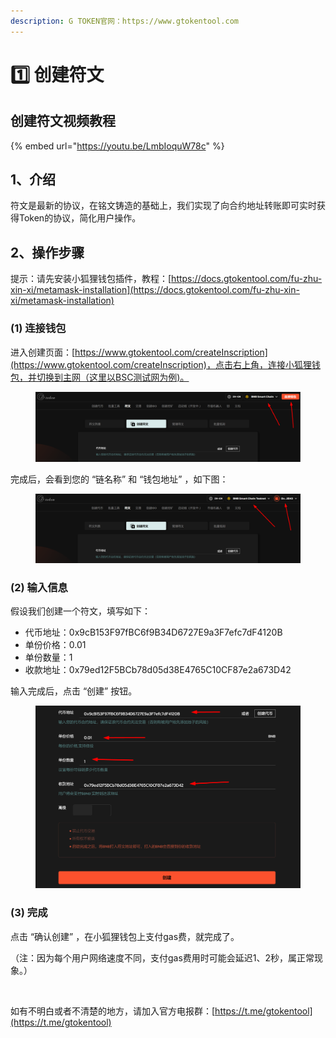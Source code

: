 ```yaml
---
description: G TOKEN官网：https://www.gtokentool.com
---
```


# 1️⃣ 创建符文

## 创建符文视频教程

{% embed url="https://youtu.be/LmbIoquW78c" %}

## 1、介绍

符文是最新的协议，在铭文铸造的基础上，我们实现了向合约地址转账即可实时获得Token的协议，简化用户操作。

## 2、操作步骤

提示：请先安装小狐狸钱包插件，教程：[https://docs.gtokentool.com/fu-zhu-xin-xi/metamask-installation](https://docs.gtokentool.com/fu-zhu-xin-xi/metamask-installation)

### (1) 连接钱包

进入创建页面：[https://www.gtokentool.com/createInscription](https://www.gtokentool.com/createInscription)，点击右上角，连接小狐狸钱包，并切换到主网（这里以BSC测试网为例)。

<figure><img src="../.gitbook/assets/image (211).png" alt=""><figcaption></figcaption></figure>

完成后，会看到您的 “链名称” 和 “钱包地址” ，如下图：

<figure><img src="../.gitbook/assets/image (212).png" alt=""><figcaption></figcaption></figure>

### (2) 输入信息

假设我们创建一个符文，填写如下：

* 代币地址：0x9cB153F97fBC6f9B34D6727E9a3F7efc7dF4120B
* 单份价格：0.01
* 单份数量：1
* 收款地址：0x79ed12F5BCb78d05d38E4765C10CF87e2a673D42

输入完成后，点击 “创建” 按钮。

<figure><img src="../.gitbook/assets/image (214).png" alt=""><figcaption></figcaption></figure>

### (3) 完成

点击 “确认创建” ，在小狐狸钱包上支付gas费，就完成了。

（注：因为每个用户网络速度不同，支付gas费用时可能会延迟1、2秒，属正常现象。）

<figure><img src="https://lh7-us.googleusercontent.com/SiwI7-oW6L08cPzf4OAJN5swmoPb3nXsAS_pLrEyPyjV7P4UdK7PouhSDPS7T9aEf7c8hfFGo7ZsdP5sju-paLYFe96_ZK7ZOMURx0E6ph1Cefp9z1zKITw7vGm6zBJEeELG-g_3jXNT6i_KAup5aEE" alt=""><figcaption></figcaption></figure>

如有不明白或者不清楚的地方，请加入官方电报群：[https://t.me/gtokentool](https://t.me/gtokentool)
